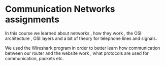 # Communication Networks assignments
In this course we learned about networks , how they work , the OSI architecture , OSI layers and a bit of theory for telephone lines and signals.

We used the Wireshark program in order to better learn how communication between our router and the website work , what protocols are used for communication, packets etc.
